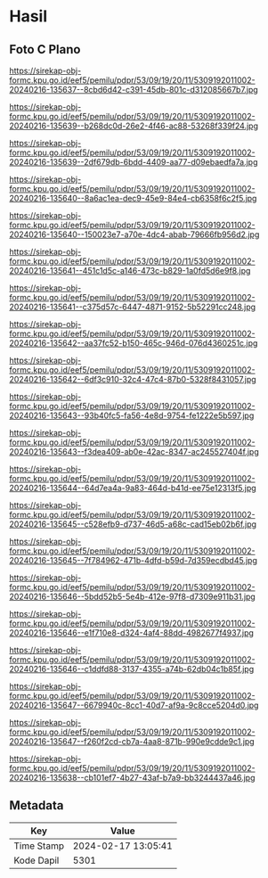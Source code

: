 # Hasil

## Foto C Plano

https://sirekap-obj-formc.kpu.go.id/eef5/pemilu/pdpr/53/09/19/20/11/5309192011002-20240216-135637--8cbd6d42-c391-45db-801c-d312085667b7.jpg

https://sirekap-obj-formc.kpu.go.id/eef5/pemilu/pdpr/53/09/19/20/11/5309192011002-20240216-135639--b268dc0d-26e2-4f46-ac88-53268f339f24.jpg

https://sirekap-obj-formc.kpu.go.id/eef5/pemilu/pdpr/53/09/19/20/11/5309192011002-20240216-135639--2df679db-6bdd-4409-aa77-d09ebaedfa7a.jpg

https://sirekap-obj-formc.kpu.go.id/eef5/pemilu/pdpr/53/09/19/20/11/5309192011002-20240216-135640--8a6ac1ea-dec9-45e9-84e4-cb6358f6c2f5.jpg

https://sirekap-obj-formc.kpu.go.id/eef5/pemilu/pdpr/53/09/19/20/11/5309192011002-20240216-135640--150023e7-a70e-4dc4-abab-79666fb956d2.jpg

https://sirekap-obj-formc.kpu.go.id/eef5/pemilu/pdpr/53/09/19/20/11/5309192011002-20240216-135641--451c1d5c-a146-473c-b829-1a0fd5d6e9f8.jpg

https://sirekap-obj-formc.kpu.go.id/eef5/pemilu/pdpr/53/09/19/20/11/5309192011002-20240216-135641--c375d57c-6447-4871-9152-5b52291cc248.jpg

https://sirekap-obj-formc.kpu.go.id/eef5/pemilu/pdpr/53/09/19/20/11/5309192011002-20240216-135642--aa37fc52-b150-465c-946d-076d4360251c.jpg

https://sirekap-obj-formc.kpu.go.id/eef5/pemilu/pdpr/53/09/19/20/11/5309192011002-20240216-135642--6df3c910-32c4-47c4-87b0-5328f8431057.jpg

https://sirekap-obj-formc.kpu.go.id/eef5/pemilu/pdpr/53/09/19/20/11/5309192011002-20240216-135643--93b40fc5-fa56-4e8d-9754-fe1222e5b597.jpg

https://sirekap-obj-formc.kpu.go.id/eef5/pemilu/pdpr/53/09/19/20/11/5309192011002-20240216-135643--f3dea409-ab0e-42ac-8347-ac245527404f.jpg

https://sirekap-obj-formc.kpu.go.id/eef5/pemilu/pdpr/53/09/19/20/11/5309192011002-20240216-135644--64d7ea4a-9a83-464d-b41d-ee75e12313f5.jpg

https://sirekap-obj-formc.kpu.go.id/eef5/pemilu/pdpr/53/09/19/20/11/5309192011002-20240216-135645--c528efb9-d737-46d5-a68c-cad15eb02b6f.jpg

https://sirekap-obj-formc.kpu.go.id/eef5/pemilu/pdpr/53/09/19/20/11/5309192011002-20240216-135645--7f784962-471b-4dfd-b59d-7d359ecdbd45.jpg

https://sirekap-obj-formc.kpu.go.id/eef5/pemilu/pdpr/53/09/19/20/11/5309192011002-20240216-135646--5bdd52b5-5e4b-412e-97f8-d7309e911b31.jpg

https://sirekap-obj-formc.kpu.go.id/eef5/pemilu/pdpr/53/09/19/20/11/5309192011002-20240216-135646--e1f710e8-d324-4af4-88dd-4982677f4937.jpg

https://sirekap-obj-formc.kpu.go.id/eef5/pemilu/pdpr/53/09/19/20/11/5309192011002-20240216-135646--c1ddfd88-3137-4355-a74b-62db04c1b85f.jpg

https://sirekap-obj-formc.kpu.go.id/eef5/pemilu/pdpr/53/09/19/20/11/5309192011002-20240216-135647--6679940c-8cc1-40d7-af9a-9c8cce5204d0.jpg

https://sirekap-obj-formc.kpu.go.id/eef5/pemilu/pdpr/53/09/19/20/11/5309192011002-20240216-135647--f260f2cd-cb7a-4aa8-871b-990e9cdde9c1.jpg

https://sirekap-obj-formc.kpu.go.id/eef5/pemilu/pdpr/53/09/19/20/11/5309192011002-20240216-135638--cb101ef7-4b27-43af-b7a9-bb3244437a46.jpg


## Metadata

| Key        | Value               |
| ---------- | ------------------- |
| Time Stamp | 2024-02-17 13:05:41 |
| Kode Dapil | 5301                |



